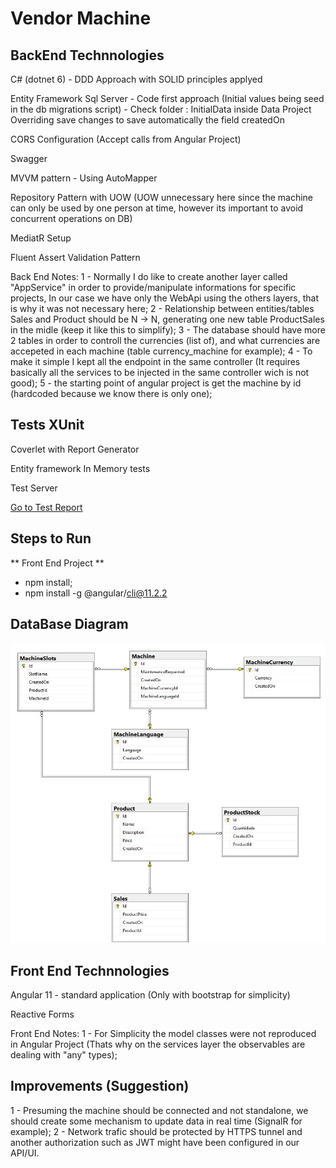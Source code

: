 Vendor Machine
==============
BackEnd Technnologies
---------------------
C# (dotnet 6) - DDD Approach with SOLID principles applyed

Entity Framework Sql Server - Code first approach (Initial values being seed in the db migrations script) - Check folder : InitialData inside Data Project
	Overriding save changes to save automatically the field createdOn

CORS Configuration (Accept calls from Angular Project)

Swagger

MVVM pattern - Using AutoMapper

Repository Pattern with UOW (UOW unnecessary here since the machine can only be used by one person at time, however its important to avoid concurrent operations on DB)

MediatR Setup

Fluent Assert Validation Pattern

Back End Notes:
1 - Normally I do like to create another layer called "AppService" in order to provide/manipulate informations for specific projects, In our case we have only the WebApi using the 
others layers, that is why it was not necessary here;
2 - Relationship between entities/tables Sales and Product should be N -> N, generating one new table ProductSales in the midle (keep it like this to simplify);
3 - The database should have more 2 tables in order to controll the currencies (list of), and what currencies are accepeted in each machine (table currency_machine for example);
4 - To make it simple I kept all the endpoint in the same controller (It requires basically all the services to be injected in the same controller wich is not good);
5 - the starting point of angular project is get the machine by id (hardcoded because we know there is only one);


Tests XUnit
------------
Coverlet with Report Generator

Entity framework In Memory tests

Test Server

[Go to Test Report](https://github.com/fabiofos/DenTest/blob/master/BackEnd/VendorMachineTest/VendorMachineTest.Tests/CoverageReport/index.html)

Steps to Run
------------
** Front End Project **
* npm install; 
* npm install -g @angular/cli@11.2.2



DataBase Diagram 
----------------
![alt text](DbDiagram.jpg)

Front End Technnologies
------------------------
Angular 11 - standard application (Only with bootstrap for simplicity)

Reactive Forms

Front End Notes:
1 - For Simplicity the model classes were not reproduced in Angular Project (Thats why on the services layer the observables are dealing with "any" types);


Improvements (Suggestion)
-------------------------
1 - Presuming the machine should be connected and not standalone, we should create some mechanism to update data in real time (SignalR for example);
2 - Network trafic should be protected by HTTPS tunnel and another authorization such as JWT might have been configured in our API/UI.
